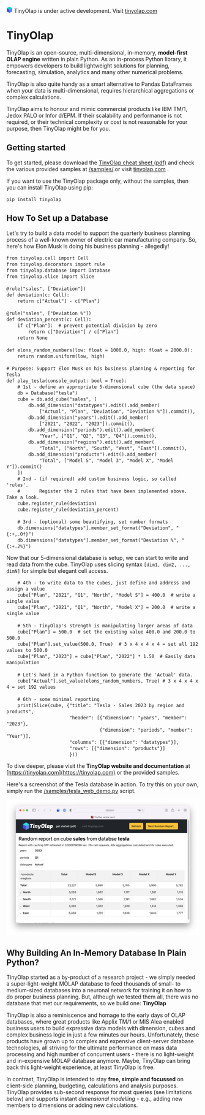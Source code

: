 ![TinyOlap logo](/doc/source/_logos/cube16.png)  TinyOlap is under active development. Visit [tinyolap.com](https://tinyolap.com) 

# TinyOlap 

TinyOlap is an open-source, multi-dimensional, in-memory, **model-first OLAP engine** written in plain Python. 
As an in-process Python library, it empowers developers to build lightweight solutions for planning, 
forecasting, simulation, analytics and many other numerical problems.

TinyOlap is also quite handy as a smart alternative to Pandas DataFrames when your data is multi-dimensional, 
requires hierarchical aggregations or complex calculations.

TinyOlap aims to honour and mimic commercial products like IBM TM/1, Jedox PALO or Infor d/EPM. If their 
scalability and performance is not required, or their technical complexity or cost is not reasonable for 
your purpose, then TinyOlap might be for you.

## Getting started
To get started, please download the [TinyOlap cheat sheet (pdf)](https://tinyolap.com/tinyolap_cheatsheet.pdf)
and check the various provided samples 
at [/samples/](https://github.com/Zeutschler/tinyolap/blob/main/samples).or visit [tinyolap.com](https://tinyolap.com) . 

If you want to use the TinyOlap package only, without the samples, then you can install TinyOlap using pip:

    pip install tinyolap

## How To Set up a Database
Let's try to build a data model to support the quarterly business planning process of a well-known owner 
of electric car manufacturing company. So, here's how Elon Musk is doing his business planning - allegedly!

    from tinyolap.cell import Cell
    from tinyolap.decorators import rule
    from tinyolap.database import Database
    from tinyolap.slice import Slice
    
    @rule("sales", ["Deviation"])
    def deviation(c: Cell):
        return c["Actual"] - c["Plan"]
    
    @rule("sales", ["Deviation %"])
    def deviation_percent(c: Cell):
        if c["Plan"]:  # prevent potential division by zero
            return c["Deviation"] / c["Plan"]
        return None
    
    def elons_random_numbers(low: float = 1000.0, high: float = 2000.0):
        return random.uniform(low, high)
    
    # Purpose: Support Elon Musk on his business planning & reporting for Tesla
    def play_tesla(console_output: bool = True):
        # 1st - define an appropriate 5-dimensional cube (the data space)
        db = Database("tesla")
        cube = db.add_cube("sales", [
            db.add_dimension("datatypes").edit().add_member(
                ["Actual", "Plan", "Deviation", "Deviation %"]).commit(),
            db.add_dimension("years").edit().add_member(
                ["2021", "2022", "2023"]).commit(),
            db.add_dimension("periods").edit().add_member(
                "Year", ["Q1", "Q2", "Q3", "Q4"]).commit(),
            db.add_dimension("regions").edit().add_member(
                "Total", ["North", "South", "West", "East"]).commit(),
            db.add_dimension("products").edit().add_member(
                "Total", ["Model S", "Model 3", "Model X", "Model Y"]).commit()
        ])
        # 2nd - (if required) add custom business logic, so called 'rules'.
        #       Register the 2 rules that have been implemented above. Take a look.
        cube.register_rule(deviation)
        cube.register_rule(deviation_percent)

        # 3rd - (optional) some beautifying, set number formats
        db.dimensions["datatypes"].member_set_format("Deviation", "{:+,.0f}")
        db.dimensions["datatypes"].member_set_format("Deviation %", "{:+.2%}")

Now that our 5-dimensional database is setup, we can start to write and read data from the cube.
TinyOlap uses slicing syntax ``[dim1, dim2, ..., dimN]`` for simple but elegant cell access. 

        # 4th - to write data to the cubes, just define and address and assign a value
        cube["Plan", "2021", "Q1", "North", "Model S"] = 400.0  # write a single value
        cube["Plan", "2021", "Q1", "North", "Model X"] = 200.0  # write a single value
    
        # 5th - TinyOlap's strength is manipulating larger areas of data
        cube["Plan"] = 500.0  # set the existing value 400.0 and 200.0 to 500.0
        cube["Plan"].set_value(500.0, True)  # 3 x 4 x 4 x 4 = set all 192 values to 500.0
        cube["Plan", "2023"] = cube["Plan", "2022"] * 1.50  # Easily data manipulation
    
        # Let's hand in a Python function to generate the 'Actual' data.
        cube["Actual"].set_value(elons_random_numbers, True) # 3 x 4 x 4 x 4 = set 192 values
    
        # 6th - some minimal reporting
        print(Slice(cube, {"title": "Tesla - Sales 2023 by region and products",
                           "header": [{"dimension": "years", "member": "2023"},
                                      {"dimension": "periods", "member": "Year"}],
                           "columns": [{"dimension": "datatypes"}],
                           "rows": [{"dimension": "products"}]
                           }))

To dive deeper, please visit the **TinyOlap website and documentation** at [https://tinyolap.com](https://tinyolap.com)
or the provided samples.

Here's a screenshot of the Tesla database in action. To try this on your own, simply run 
the [/samples/tesla_web_demo.py](https://github.com/Zeutschler/tinyolap/blob/main/samples/tesla_web_demo.py) script.

![Tesla Screenshot](https://github.com/Zeutschler/tinyolap/blob/main/doc/source/_logos/tesla_screenshot.png?raw=true)

## Why Building An In-Memory Database In Plain Python? 
TinyOlap started as a by-product of a research project - we simply needed a super-light-weight MOLAP database 
to feed thousands of small- to medium-sized databases into a neuronal network for training it on how to do proper business planning. 
But, although we tested them all, there was no database that met our requirements, so we build one: **TinyOlap**

TinyOlap is also a reminiscence and homage to the early days of OLAP databases, where great products like 
Applix TM/1 or MIS Alea enabled business users to build expressive data models with dimension, cubes and complex 
business logic in just a few minutes our hours. Unfortunately, these products have grown up to complex and 
expensive client-server database technologies, all striving for the ultimate performance on mass data 
processing and high number of concurrent users - there is no light-weight and in-expensive MOLAP database anymore. 
Maybe, TinyOlap can bring back this light-weight experience, at least TinyOlap is free.

In contrast, TinyOlap is intended to stay **free, simple and focussed** on 
client-side planning, budgeting, calculations and analysis purposes. TinyOlap provides sub-second 
response for most queries (see limitations below) and supports instant 
*dimensional modelling* - e.g., adding new members to dimensions or adding new calculations.
